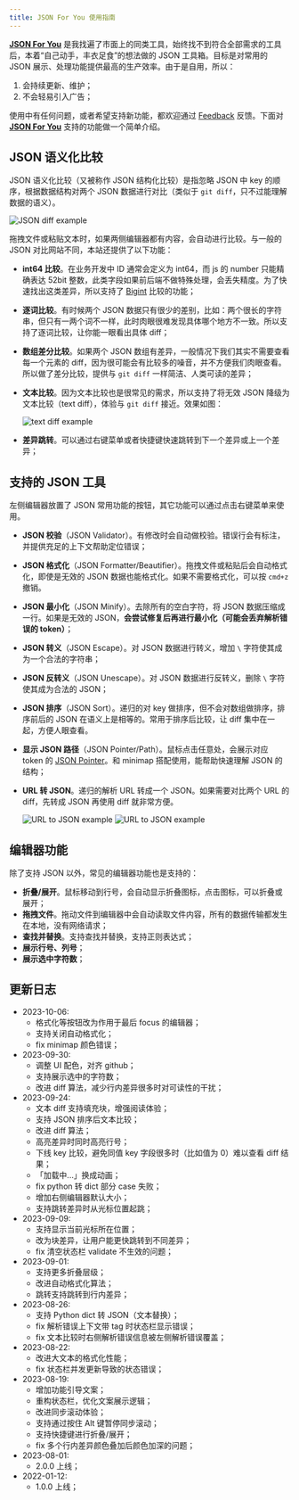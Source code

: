```yaml
---
title: JSON For You 使用指南
---
```


**[JSON For You](https://json4u.com)** 是我找遍了市面上的同类工具，始终找不到符合全部需求的工具后，本着“自己动手，丰衣足食”的想法做的
JSON 工具箱。目标是对常用的 JSON 展示、处理功能提供最高的生产效率。由于是自用，所以：

1. 会持续更新、维护；
2. 不会轻易引入广告；

使用中有任何问题，或者希望支持新功能，都欢迎通过 [Feedback](https://github.com/loggerhead/json4u-issue/issues) 反馈。下面对
**[JSON For You](https://json4u.com)** 支持的功能做一个简单介绍。

## JSON 语义化比较

JSON 语义化比较（又被称作 JSON 结构化比较）是指忽略 JSON 中 key 的顺序，根据数据结构对两个 JSON
数据进行对比（类似于 `git diff`，只不过能理解数据的语义）。

![JSON diff example](/guide/diff.png)

拖拽文件或粘贴文本时，如果两侧编辑器都有内容，会自动进行比较。与一般的 JSON 对比网站不同，本站还提供了以下功能：

- **int64 比较**。在业务开发中 ID 通常会定义为 int64，而 js 的 number 只能精确表达 52bit
  整数，此类字段如果前后端不做特殊处理，会丢失精度。为了快速找出这类差异，所以支持了 [Bigint](https://developer.mozilla.org/zh-CN/docs/Web/JavaScript/Reference/Global_Objects/BigInt)
  比较的功能；
- **逐词比较**。有时候两个 JSON 数据只有很少的差别，比如：两个很长的字符串，但只有一两个词不一样，此时肉眼很难发现具体哪个地方不一致。所以支持了逐词比较，让你能一眼看出具体
  diff；
- **数组差分比较**。如果两个 JSON 数组有差异，一般情况下我们其实不需要查看每一个元素的
  diff，因为很可能会有比较多的噪音，并不方便我们肉眼查看。所以做了差分比较，提供与 `git diff` 一样简洁、人类可读的差异；
- **文本比较**。因为文本比较也是很常见的需求，所以支持了将无效 JSON 降级为文本比较（text diff），体验与 `git diff` 接近。效果如图：

  ![text diff example](/guide/text-diff.png)

- **差异跳转**。可以通过右键菜单或者快捷键快速跳转到下一个差异或上一个差异；

## 支持的 JSON 工具

左侧编辑器放置了 JSON 常用功能的按钮，其它功能可以通过点击右键菜单来使用。

- **JSON 校验**（JSON Validator）。有修改时会自动做校验。错误行会有标注，并提供充足的上下文帮助定位错误；
- **JSON 格式化**（JSON Formatter/Beautifier）。拖拽文件或粘贴后会自动格式化，即使是无效的 JSON
  数据也能格式化。如果不需要格式化，可以按 `cmd+z` 撤销。
- **JSON 最小化**（JSON Minify）。去除所有的空白字符，将 JSON 数据压缩成一行。如果是无效的 JSON，**会尝试修复后再进行最小化（可能会丢弃解析错误的
  token）**；
- **JSON 转义**（JSON Escape）。对 JSON 数据进行转义，增加 `\` 字符使其成为一个合法的字符串；
- **JSON 反转义**（JSON Unescape）。对 JSON 数据进行反转义，删除 `\` 字符使其成为合法的 JSON；
- **JSON 排序**（JSON Sort）。递归的对 key 做排序，但不会对数组做排序，排序前后的 JSON 在语义上是相等的。常用于排序后比较，让
  diff 集中在一起，方便人眼查看。
- **显示 JSON 路径**（JSON Pointer/Path）。鼠标点击任意处，会展示对应 token
  的 [JSON Pointer](https://datatracker.ietf.org/doc/html/rfc6901)。和 minimap 搭配使用，能帮助快速理解 JSON 的结构；
- **URL 转 JSON**。递归的解析 URL 转成一个 JSON。如果需要对比两个 URL 的 diff，先转成 JSON 再使用 diff 就非常方便。

  ![URL to JSON example](/guide/url2json-before.png)
  ![URL to JSON example](/guide/url2json-after.png)

## 编辑器功能

除了支持 JSON 以外，常见的编辑器功能也是支持的：

- **折叠/展开**。鼠标移动到行号，会自动显示折叠图标，点击图标，可以折叠或展开；
- **拖拽文件**。拖动文件到编辑器中会自动读取文件内容，所有的数据传输都发生在本地，没有网络请求；
- **查找并替换**。支持查找并替换，支持正则表达式；
- **展示行号、列号**；
- **展示选中字符数**；

## 更新日志

- 2023-10-06:
    - 格式化等按钮改为作用于最后 focus 的编辑器；
    - 支持关闭自动格式化；
    - fix minimap 颜色错误；
- 2023-09-30:
    - 调整 UI 配色，对齐 github；
    - 支持展示选中的字符数；
    - 改进 diff 算法，减少行内差异很多时对可读性的干扰；
- 2023-09-24:
    - 文本 diff 支持填充块，增强阅读体验；
    - 支持 JSON 排序后文本比较；
    - 改进 diff 算法；
    - 高亮差异时同时高亮行号；
    - 下线 key 比较，避免同值 key 字段很多时（比如值为 0）难以查看 diff 结果；
    - 「加载中...」换成动画；
    - fix python 转 dict 部分 case 失败；
    - 增加右侧编辑器默认大小；
    - 支持跳转差异时从光标位置起跳；
- 2023-09-09:
    - 支持显示当前光标所在位置；
    - 改为块差异，让用户能更快跳转到不同差异；
    - fix 清空状态栏 validate 不生效的问题；
- 2023-09-01:
    - 支持更多折叠层级；
    - 改进自动格式化算法；
    - 跳转支持跳转到行内差异；
- 2023-08-26:
    - 支持 Python dict 转 JSON（文本替换）；
    - fix 解析错误上下文带 tag 时状态栏显示错误；
    - fix 文本比较时右侧解析错误信息被左侧解析错误覆盖；
- 2023-08-22:
    - 改进大文本的格式化性能；
    - fix 状态栏并发更新导致的状态错误；
- 2023-08-19:
    - 增加功能引导文案；
    - 重构状态栏，优化文案展示逻辑；
    - 改进同步滚动体验；
    - 支持通过按住 Alt 键暂停同步滚动；
    - 支持快捷键进行折叠/展开；
    - fix 多个行内差异颜色叠加后颜色加深的问题；
- 2023-08-01:
    - 2.0.0 上线；
- 2022-01-12:
    - 1.0.0 上线；
